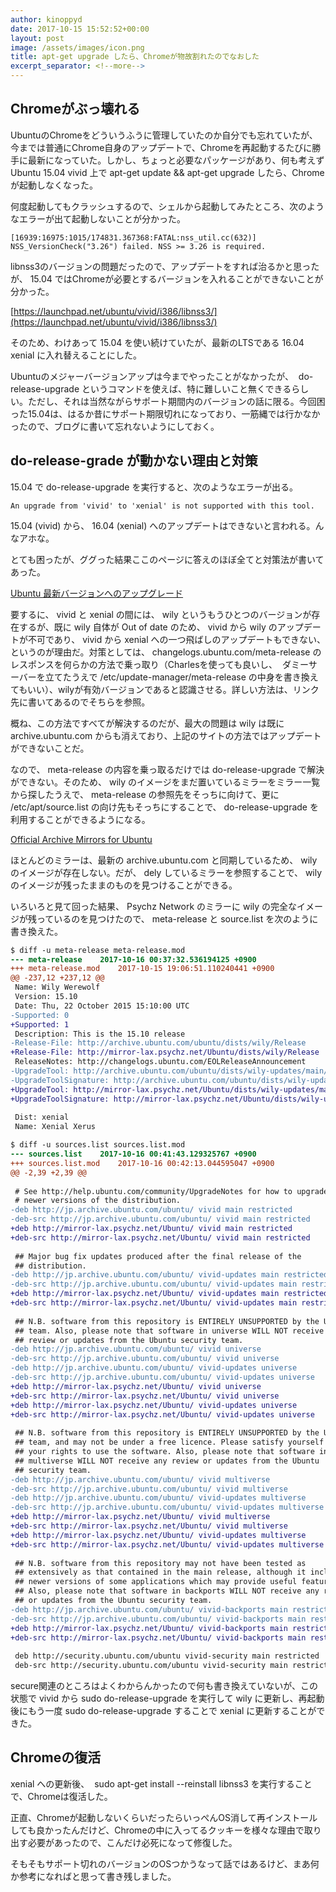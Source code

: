 ```yaml
---
author: kinoppyd
date: 2017-10-15 15:52:52+00:00
layout: post
image: /assets/images/icon.png
title: apt-get upgrade したら、Chromeが物故割れたのでなおした
excerpt_separator: <!--more-->
---
```


## Chromeがぶっ壊れる


UbuntuのChromeをどういうふうに管理していたのか自分でも忘れていたが、今までは普通にChrome自身のアップデートで、Chromeを再起動するたびに勝手に最新になっていた。しかし、ちょっと必要なパッケージがあり、何も考えず Ubuntu 15.04 vivid 上で apt-get update && apt-get upgrade したら、Chromeが起動しなくなった。

何度起動してもクラッシュするので、シェルから起動してみたところ、次のようなエラーが出て起動しないことが分かった。

```
[16939:16975:1015/174831.367368:FATAL:nss_util.cc(632)] NSS_VersionCheck("3.26") failed. NSS >= 3.26 is required.
```

libnss3のバージョンの問題だったので、アップデートをすれば治るかと思ったが、 15.04 ではChromeが必要とするバージョンを入れることができないことが分かった。

[https://launchpad.net/ubuntu/vivid/i386/libnss3/](https://launchpad.net/ubuntu/vivid/i386/libnss3/)

そのため、わけあって 15.04 を使い続けていたが、最新のLTSである 16.04 xenial に入れ替えることにした。

Ubuntuのメジャーバージョンアップは今までやったことがなかったが、  do-release-upgrade というコマンドを使えば、特に難しいこと無くできるらしい。ただし、それは当然ながらサポート期間内のバージョンの話に限る。今回困った15.04は、はるか昔にサポート期限切れになっており、一筋縄では行かなかったので、ブログに書いて忘れないようにしておく。

<!--more-->

## do-release-grade が動かない理由と対策


15.04 で do-release-upgrade を実行すると、次のようなエラーが出る。

```
An upgrade from 'vivid' to 'xenial' is not supported with this tool.
```

15.04 (vivid) から、 16.04 (xenial) へのアップデートはできないと言われる。んなアホな。

とても困ったが、ググった結果ここのページに答えのほぼ全てと対策法が書いてあった。

[Ubuntu 最新バージョンへのアップグレード](http://server.etutsplus.com/how-to-upgrade-to-the-latest-version-of-ubuntu-with-do-release-upgrade/)

要するに、 vivid と xenial の間には、 wily というもうひとつのバージョンが存在するが、既に wily 自体が Out of date のため、 vivid から wily のアップデートが不可であり、 vivid から xenial への一つ飛ばしのアップデートもできない、というのが理由だ。対策としては、 changelogs.ubuntu.com/meta-release のレスポンスを何らかの方法で乗っ取り（Charlesを使っても良いし、  ダミーサーバーを立てたうえで /etc/update-manager/meta-release の中身を書き換えてもいい）、wilyが有効バージョンであると認識させる。詳しい方法は、リンク先に書いてあるのでそちらを参照。

概ね、この方法ですべてが解決するのだが、最大の問題は wily は既に archive.ubuntu.com からも消えており、上記のサイトの方法ではアップデートができないことだ。

なので、 meta-release の内容を乗っ取るだけでは do-release-upgrade で解決ができない。そのため、 wily のイメージをまだ置いているミラーをミラー一覧から探したうえで、 meta-release の参照先をそっちに向けて、更に /etc/apt/source.list の向け先もそっちにすることで、 do-release-upgrade を利用することができるようになる。

[Official Archive Mirrors for Ubuntu](https://launchpad.net/ubuntu/+archivemirrors)

ほとんどのミラーは、最新の archive.ubuntu.com と同期しているため、 wily のイメージが存在しない。だが、 dely しているミラーを参照することで、 wily のイメージが残ったままのものを見つけることができる。

いろいろと見て回った結果、 Psychz Network のミラーに wily の完全なイメージが残っているのを見つけたので、 meta-release と source.list を次のように書き換えた。

```diff
$ diff -u meta-release meta-release.mod 
--- meta-release	2017-10-16 00:37:32.536194125 +0900
+++ meta-release.mod	2017-10-15 19:06:51.110240441 +0900
@@ -237,12 +237,12 @@
 Name: Wily Werewolf
 Version: 15.10
 Date: Thu, 22 October 2015 15:10:00 UTC
-Supported: 0
+Supported: 1
 Description: This is the 15.10 release
-Release-File: http://archive.ubuntu.com/ubuntu/dists/wily/Release
+Release-File: http://mirror-lax.psychz.net/Ubuntu/dists/wily/Release
 ReleaseNotes: http://changelogs.ubuntu.com/EOLReleaseAnnouncement
-UpgradeTool: http://archive.ubuntu.com/ubuntu/dists/wily-updates/main/dist-upgrader-all/current/wily.tar.gz
-UpgradeToolSignature: http://archive.ubuntu.com/ubuntu/dists/wily-updates/main/dist-upgrader-all/current/wily.tar.gz.gpg
+UpgradeTool: http://mirror-lax.psychz.net/Ubuntu/dists/wily-updates/main/dist-upgrader-all/current/wily.tar.gz
+UpgradeToolSignature: http://mirror-lax.psychz.net/Ubuntu/dists/wily-updates/main/dist-upgrader-all/current/wily.tar.gz.gpg
 
 Dist: xenial
 Name: Xenial Xerus
```


```diff
$ diff -u sources.list sources.list.mod
--- sources.list	2017-10-16 00:41:43.129325767 +0900
+++ sources.list.mod	2017-10-16 00:42:13.044595047 +0900
@@ -2,39 +2,39 @@
 
 # See http://help.ubuntu.com/community/UpgradeNotes for how to upgrade to
 # newer versions of the distribution.
-deb http://jp.archive.ubuntu.com/ubuntu/ vivid main restricted
-deb-src http://jp.archive.ubuntu.com/ubuntu/ vivid main restricted
+deb http://mirror-lax.psychz.net/Ubuntu/ vivid main restricted
+deb-src http://mirror-lax.psychz.net/Ubuntu/ vivid main restricted
 
 ## Major bug fix updates produced after the final release of the
 ## distribution.
-deb http://jp.archive.ubuntu.com/ubuntu/ vivid-updates main restricted
-deb-src http://jp.archive.ubuntu.com/ubuntu/ vivid-updates main restricted
+deb http://mirror-lax.psychz.net/Ubuntu/ vivid-updates main restricted
+deb-src http://mirror-lax.psychz.net/Ubuntu/ vivid-updates main restricted
 
 ## N.B. software from this repository is ENTIRELY UNSUPPORTED by the Ubuntu
 ## team. Also, please note that software in universe WILL NOT receive any
 ## review or updates from the Ubuntu security team.
-deb http://jp.archive.ubuntu.com/ubuntu/ vivid universe
-deb-src http://jp.archive.ubuntu.com/ubuntu/ vivid universe
-deb http://jp.archive.ubuntu.com/ubuntu/ vivid-updates universe
-deb-src http://jp.archive.ubuntu.com/ubuntu/ vivid-updates universe
+deb http://mirror-lax.psychz.net/Ubuntu/ vivid universe
+deb-src http://mirror-lax.psychz.net/Ubuntu/ vivid universe
+deb http://mirror-lax.psychz.net/Ubuntu/ vivid-updates universe
+deb-src http://mirror-lax.psychz.net/Ubuntu/ vivid-updates universe
 
 ## N.B. software from this repository is ENTIRELY UNSUPPORTED by the Ubuntu 
 ## team, and may not be under a free licence. Please satisfy yourself as to 
 ## your rights to use the software. Also, please note that software in 
 ## multiverse WILL NOT receive any review or updates from the Ubuntu
 ## security team.
-deb http://jp.archive.ubuntu.com/ubuntu/ vivid multiverse
-deb-src http://jp.archive.ubuntu.com/ubuntu/ vivid multiverse
-deb http://jp.archive.ubuntu.com/ubuntu/ vivid-updates multiverse
-deb-src http://jp.archive.ubuntu.com/ubuntu/ vivid-updates multiverse
+deb http://mirror-lax.psychz.net/Ubuntu/ vivid multiverse
+deb-src http://mirror-lax.psychz.net/Ubuntu/ vivid multiverse
+deb http://mirror-lax.psychz.net/Ubuntu/ vivid-updates multiverse
+deb-src http://mirror-lax.psychz.net/Ubuntu/ vivid-updates multiverse
 
 ## N.B. software from this repository may not have been tested as
 ## extensively as that contained in the main release, although it includes
 ## newer versions of some applications which may provide useful features.
 ## Also, please note that software in backports WILL NOT receive any review
 ## or updates from the Ubuntu security team.
-deb http://jp.archive.ubuntu.com/ubuntu/ vivid-backports main restricted universe multiverse
-deb-src http://jp.archive.ubuntu.com/ubuntu/ vivid-backports main restricted universe multiverse
+deb http://mirror-lax.psychz.net/Ubuntu/ vivid-backports main restricted universe multiverse
+deb-src http://mirror-lax.psychz.net/Ubuntu/ vivid-backports main restricted universe multiverse
 
 deb http://security.ubuntu.com/ubuntu vivid-security main restricted
 deb-src http://security.ubuntu.com/ubuntu vivid-security main restricted

```

secure関連のところはよくわからんかったので何も書き換えていないが、この状態で vivid から sudo do-release-upgrade を実行して wily に更新し、再起動後にもう一度 sudo do-release-upgrade することで xenial に更新することができた。


## Chromeの復活


xenial への更新後、  sudo apt-get install --reinstall libnss3 を実行することで、Chromeは復活した。

正直、Chromeが起動しないくらいだったらいっぺんOS消して再インストールしても良かったんだけど、Chromeの中に入ってるクッキーを様々な理由で取り出す必要があったので、こんだけ必死になって修復した。

そもそもサポート切れのバージョンのOSつかうなって話ではあるけど、まあ何か参考になればと思って書き残しました。
